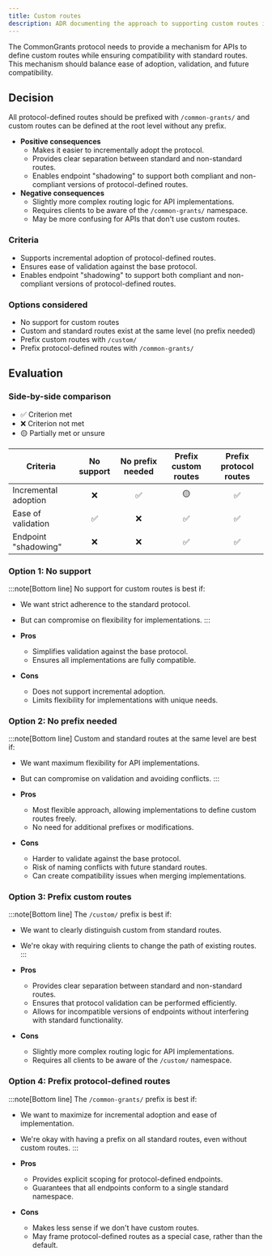 ```yaml
---
title: Custom routes
description: ADR documenting the approach to supporting custom routes in the CommonGrants protocol.
---
```


The CommonGrants protocol needs to provide a mechanism for APIs to define custom routes while ensuring compatibility with standard routes. This mechanism should balance ease of adoption, validation, and future compatibility.

## Decision

All protocol-defined routes should be prefixed with `/common-grants/` and custom routes can be defined at the root level without any prefix.

- **Positive consequences**
  - Makes it easier to incrementally adopt the protocol.
  - Provides clear separation between standard and non-standard routes.
  - Enables endpoint "shadowing" to support both compliant and non-compliant versions of protocol-defined routes.
- **Negative consequences**
  - Slightly more complex routing logic for API implementations.
  - Requires clients to be aware of the `/common-grants/` namespace.
  - May be more confusing for APIs that don't use custom routes.

### Criteria

- Supports incremental adoption of protocol-defined routes.
- Ensures ease of validation against the base protocol.
- Enables endpoint "shadowing" to support both compliant and non-compliant versions of protocol-defined routes.

### Options considered

- No support for custom routes
- Custom and standard routes exist at the same level (no prefix needed)
- Prefix custom routes with `/custom/`
- Prefix protocol-defined routes with `/common-grants/`

## Evaluation

### Side-by-side comparison

- ✅ Criterion met
- ❌ Criterion not met
- 🟡 Partially met or unsure

| Criteria             | No support | No prefix needed | Prefix custom routes | Prefix protocol routes |
| -------------------- | :--------: | :--------------: | :------------------: | :--------------------: |
| Incremental adoption |     ❌     |        ✅        |          🟡          |           ✅           |
| Ease of validation   |     ✅     |        ❌        |          ✅          |           ✅           |
| Endpoint "shadowing" |     ❌     |        ❌        |          ✅          |           ✅           |

### Option 1: No support

:::note[Bottom line]
No support for custom routes is best if:

- We want strict adherence to the standard protocol.
- But can compromise on flexibility for implementations.
  :::

- **Pros**
  - Simplifies validation against the base protocol.
  - Ensures all implementations are fully compatible.
- **Cons**
  - Does not support incremental adoption.
  - Limits flexibility for implementations with unique needs.

### Option 2: No prefix needed

:::note[Bottom line]
Custom and standard routes at the same level are best if:

- We want maximum flexibility for API implementations.
- But can compromise on validation and avoiding conflicts.
  :::

- **Pros**
  - Most flexible approach, allowing implementations to define custom routes freely.
  - No need for additional prefixes or modifications.
- **Cons**
  - Harder to validate against the base protocol.
  - Risk of naming conflicts with future standard routes.
  - Can create compatibility issues when merging implementations.

### Option 3: Prefix custom routes

:::note[Bottom line]
The `/custom/` prefix is best if:

- We want to clearly distinguish custom from standard routes.
- We're okay with requiring clients to change the path of existing routes.
  :::

- **Pros**
  - Provides clear separation between standard and non-standard routes.
  - Ensures that protocol validation can be performed efficiently.
  - Allows for incompatible versions of endpoints without interfering with standard functionality.
- **Cons**
  - Slightly more complex routing logic for API implementations.
  - Requires all clients to be aware of the `/custom/` namespace.

### Option 4: Prefix protocol-defined routes

:::note[Bottom line]
The `/common-grants/` prefix is best if:

- We want to maximize for incremental adoption and ease of implementation.
- We're okay with having a prefix on all standard routes, even without custom routes.
  :::

- **Pros**
  - Provides explicit scoping for protocol-defined endpoints.
  - Guarantees that all endpoints conform to a single standard namespace.
- **Cons**
  - Makes less sense if we don't have custom routes.
  - May frame protocol-defined routes as a special case, rather than the default.
